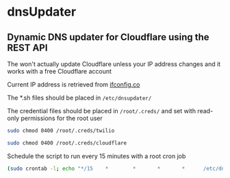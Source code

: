 # dnsUpdater
## Dynamic DNS updater for Cloudflare using the REST API

The won't actually update Cloudflare unless your IP address changes and it works with a free Cloudflare account

Current IP address is retrieved from [ifconfig.co](https://ifconfig.co)

The *.sh files should be placed in ```/etc/dnsupdater/```

The credential files should be placed in ```/root/.creds/``` and set with read-only permissions for the root user

```bash
sudo chmod 0400 /root/.creds/twilio
```
```bash
sudo chmod 0400 /root/.creds/cloudflare
```

Schedule the script to run every 15 minutes with a root cron job

```bash
(sudo crontab -l; echo "*/15    *        *       *       *      /etc/dnsupdater/dnsupdater.sh") | sudo crontab -
```

